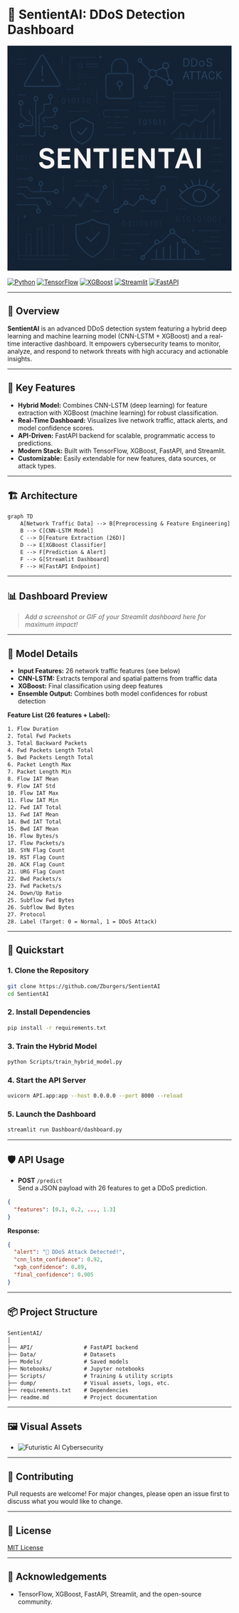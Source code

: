 # 🚨 SentientAI: DDoS Detection Dashboard

![Futuristic AI Cybersecurity](dump/SentientAI.png)

[![Python](https://img.shields.io/badge/Python-3.10%2B-blue?logo=python)](https://www.python.org/)
[![TensorFlow](https://img.shields.io/badge/TensorFlow-2.18-orange?logo=tensorflow)](https://www.tensorflow.org/)
[![XGBoost](https://img.shields.io/badge/XGBoost-3.0.0-brightgreen?logo=xgboost)](https://xgboost.ai/)
[![Streamlit](https://img.shields.io/badge/Streamlit-Dashboard-red?logo=streamlit)](https://streamlit.io/)
[![FastAPI](https://img.shields.io/badge/FastAPI-API-green?logo=fastapi)](https://fastapi.tiangolo.com/)

---

## 🌟 Overview

**SentientAI** is an advanced DDoS detection system featuring a hybrid deep learning and machine learning model (CNN-LSTM + XGBoost) and a real-time interactive dashboard. It empowers cybersecurity teams to monitor, analyze, and respond to network threats with high accuracy and actionable insights.

---

## 🧠 Key Features

- **Hybrid Model:** Combines CNN-LSTM (deep learning) for feature extraction with XGBoost (machine learning) for robust classification.
- **Real-Time Dashboard:** Visualizes live network traffic, attack alerts, and model confidence scores.
- **API-Driven:** FastAPI backend for scalable, programmatic access to predictions.
- **Modern Stack:** Built with TensorFlow, XGBoost, FastAPI, and Streamlit.
- **Customizable:** Easily extendable for new features, data sources, or attack types.

---

## 🏗️ Architecture

```mermaid
graph TD
    A[Network Traffic Data] --> B[Preprocessing & Feature Engineering]
    B --> C[CNN-LSTM Model]
    C --> D[Feature Extraction (26D)]
    D --> E[XGBoost Classifier]
    E --> F[Prediction & Alert]
    F --> G[Streamlit Dashboard]
    F --> H[FastAPI Endpoint]
```

---

## 📊 Dashboard Preview

> _Add a screenshot or GIF of your Streamlit dashboard here for maximum impact!_

---

## 🔬 Model Details

- **Input Features:** 26 network traffic features (see below)
- **CNN-LSTM:** Extracts temporal and spatial patterns from traffic data
- **XGBoost:** Final classification using deep features
- **Ensemble Output:** Combines both model confidences for robust detection

**Feature List (26 features + Label):**
```
1. Flow Duration
2. Total Fwd Packets
3. Total Backward Packets
4. Fwd Packets Length Total
5. Bwd Packets Length Total
6. Packet Length Max
7. Packet Length Min
8. Flow IAT Mean
9. Flow IAT Std
10. Flow IAT Max
11. Flow IAT Min
12. Fwd IAT Total
13. Fwd IAT Mean
14. Bwd IAT Total
15. Bwd IAT Mean
16. Flow Bytes/s
17. Flow Packets/s
18. SYN Flag Count
19. RST Flag Count
20. ACK Flag Count
21. URG Flag Count
22. Bwd Packets/s
23. Fwd Packets/s
24. Down/Up Ratio
25. Subflow Fwd Bytes
26. Subflow Bwd Bytes
27. Protocol
28. Label (Target: 0 = Normal, 1 = DDoS Attack)
```

---

## 🚀 Quickstart

### 1. Clone the Repository

```bash
git clone https://github.com/Zburgers/SentientAI
cd SentientAI
```

### 2. Install Dependencies

```bash
pip install -r requirements.txt
```

### 3. Train the Hybrid Model

```bash
python Scripts/train_hybrid_model.py
```

### 4. Start the API Server

```bash
uvicorn API.app:app --host 0.0.0.0 --port 8000 --reload
```

### 5. Launch the Dashboard

```bash
streamlit run Dashboard/dashboard.py
```

---

## 🛡️ API Usage

- **POST** `/predict`  
  Send a JSON payload with 26 features to get a DDoS prediction.

```json
{
  "features": [0.1, 0.2, ..., 1.3]
}
```

**Response:**
```json
{
  "alert": "🚨 DDoS Attack Detected!",
  "cnn_lstm_confidence": 0.92,
  "xgb_confidence": 0.89,
  "final_confidence": 0.905
}
```

---

## 📦 Project Structure

```
SentientAI/
│
├── API/                # FastAPI backend
├── Data/               # Datasets
├── Models/             # Saved models
├── Notebooks/          # Jupyter notebooks
├── Scripts/            # Training & utility scripts
├── dump/               # Visual assets, logs, etc.
├── requirements.txt    # Dependencies
├── readme.md           # Project documentation
```

---

## 🖼️ Visual Assets

- ![Futuristic AI Cybersecurity](dump/DALL·E%202025-02-21%2002.44.46%20-%20A%20futuristic%20AI-powered%20cybersecurity%20system%20monitoring%20real-time%20network%20traffic.%20The%20image%20should%20feature%20a%20glowing%20digital%20brain%20integrated%20into%20a%20.webp)

---

## 🤝 Contributing

Pull requests are welcome! For major changes, please open an issue first to discuss what you would like to change.

---

## 📄 License

[MIT License](LICENSE)

---

## 🙏 Acknowledgements

- TensorFlow, XGBoost, FastAPI, Streamlit, and the open-source community.
